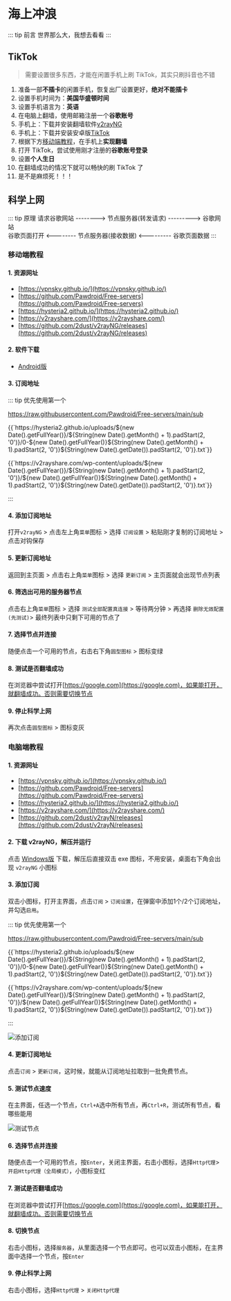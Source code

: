 # 海上冲浪

::: tip 前言
世界那么大，我想去看看
:::

## TikTok

> 需要设置很多东西，才能在闲置手机上刷 TikTok，其实只刷抖音也不错

1. 准备一部**不插卡**的闲置手机，恢复出厂设置更好，**绝对不能插卡**
2. 设置手机时间为：**美国华盛顿时间**
3. 设置手机语言为：**英语**
4. 在电脑上翻墙，使用邮箱注册一个**谷歌账号**
5. 手机上：下载并安装翻墙软件[v2rayNG](https://gitee.com/lubanseven/store/releases/download/v1.0/v2Rui4Mobile.apk)
6. 手机上：下载并安装安卓版[TikTok](https://dx17.198449.com/com.zhiliaoapp.musically2644.apk)
7. 根据下方[移动端教程](./surf.html#移动端教程)，在手机上**实现翻墙**
8. 打开 TikTok，尝试使用刚才注册的**谷歌账号登录**
9. 设置**个人生日**
10. 在翻墙成功的情况下就可以畅快的刷 TikTok 了
11. 是不是麻烦死！！！

## 科学上网

::: tip 原理
请求谷歌网站 --------> 节点服务器(转发请求) ---------> 谷歌网站  
谷歌页面打开 <-------- 节点服务器(接收数据) <--------- 谷歌页面数据
:::

### 移动端教程

#### 1. 资源网址

- [https://vpnsky.github.io/](https://vpnsky.github.io/)
- [https://github.com/Pawdroid/Free-servers](https://github.com/Pawdroid/Free-servers)
- [https://hysteria2.github.io/](https://hysteria2.github.io/)
- [https://v2rayshare.com/](https://v2rayshare.com/)
- [https://github.com/2dust/v2rayNG/releases](https://github.com/2dust/v2rayNG/releases)

#### 2. 软件下载

- [Android版](https://gitee.com/lubanseven/store/releases/download/v1.0/v2Rui4Mobile.apk)

#### 3. 订阅地址

::: tip 优先使用第一个

https://raw.githubusercontent.com/Pawdroid/Free-servers/main/sub

<p>{{`https://hysteria2.github.io/uploads/${new Date().getFullYear()}/${String(new Date().getMonth() + 1).padStart(2, '0')}/0-${new Date().getFullYear()}${String(new Date().getMonth() + 1).padStart(2, '0')}${String(new Date().getDate()).padStart(2, '0')}.txt`}}</p>

<p>{{`https://v2rayshare.com/wp-content/uploads/${new Date().getFullYear()}/${String(new Date().getMonth() + 1).padStart(2, '0')}/${new Date().getFullYear()}${String(new Date().getMonth() + 1).padStart(2, '0')}${String(new Date().getDate()).padStart(2, '0')}.txt`}}</p>
:::

#### 4. 添加订阅地址

打开`v2rayNG` > 点击左上角`菜单`图标 > 选择 `订阅设置` > 粘贴刚才复制的订阅地址 > 点击对钩保存

#### 5. 更新订阅地址

返回到主页面 > 点击右上角`菜单`图标 > 选择 `更新订阅` > 主页面就会出现节点列表

#### 6. 筛选出可用的服务器节点

点击右上角`菜单`图标 > 选择 `测试全部配置真连接` > 等待两分钟 > 再选择 `删除无效配置(先测试)`> 最终列表中只剩下可用的节点了

#### 7. 选择节点并连接

随便点击一个可用的节点，右击右下角`圆型图标` > 图标变绿

#### 8. 测试是否翻墙成功

在浏览器中尝试打开[https://google.com](https://google.com)，如果能打开，就翻墙成功。否则需要切换节点

#### 9. 停止科学上网

再次点击`圆型图标` > 图标变灰

### 电脑端教程

#### 1. 资源网址

- [https://vpnsky.github.io/](https://vpnsky.github.io/)
- [https://github.com/Pawdroid/Free-servers](https://github.com/Pawdroid/Free-servers)
- [https://hysteria2.github.io/](https://hysteria2.github.io/)
- [https://v2rayshare.com/](https://v2rayshare.com/)
- [https://github.com/2dust/v2rayN/releases](https://github.com/2dust/v2rayN/releases)

#### 2. 下载 v2rayNG，解压并运行
点击 [Windows版](https://gitee.com/lubanseven/store/releases/download/v1.0/v2RuiN.zip) 下载，解压后直接双击 exe 图标，不用安装，桌面右下角会出现 `v2rayNG` 小图标


#### 3. 添加订阅

双击小图标，打开主界面，点击`订阅` > `订阅设置`，在弹窗中添加1个/2个订阅地址，并勾选`启用`。

::: tip 优先使用第一个

https://raw.githubusercontent.com/Pawdroid/Free-servers/main/sub

<p>{{`https://hysteria2.github.io/uploads/${new Date().getFullYear()}/${String(new Date().getMonth() + 1).padStart(2, '0')}/0-${new Date().getFullYear()}${String(new Date().getMonth() + 1).padStart(2, '0')}${String(new Date().getDate()).padStart(2, '0')}.txt`}}</p>

<p>{{`https://v2rayshare.com/wp-content/uploads/${new Date().getFullYear()}/${String(new Date().getMonth() + 1).padStart(2, '0')}/${new Date().getFullYear()}${String(new Date().getMonth() + 1).padStart(2, '0')}${String(new Date().getDate()).padStart(2, '0')}.txt`}}</p>
:::

![添加订阅](/life/fq/dingyue.png)

#### 4. 更新订阅地址

点击`订阅` > `更新订阅`，这时候，就能从订阅地址拉取到一批免费节点。

#### 5. 测试节点速度

在主界面，任选一个节点，`Ctrl+A`选中所有节点，再`Ctrl+R`，测试所有节点，看哪些能用

![测试节点](/life/fq/fq3.png)

#### 6. 选择节点并连接

随便点击一个可用的节点，按`Enter`，关闭主界面，右击小图标，选择`Http代理`> `开启Http代理（全局模式）`，小图标变红

#### 7. 测试是否翻墙成功

在浏览器中尝试打开[https://google.com](https://google.com)，如果能打开，就翻墙成功。否则需要切换节点

#### 8. 切换节点

右击小图标，选择`服务器`，从里面选择一个节点即可。也可以双击小图标，在主界面中选择一个节点，按`Enter`

#### 9. 停止科学上网

右击小图标，选择`Http代理` > `关闭Http代理`
